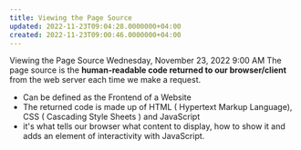 ```yaml
---
title: Viewing the Page Source
updated: 2022-11-23T09:04:28.0000000+04:00
created: 2022-11-23T09:00:46.0000000+04:00
---
```


Viewing the Page Source
Wednesday, November 23, 2022
9:00 AM
The page source is the **human-readable code returned to our browser/client** from the web server each time we make a request.

- Can be defined as the Frontend of a Website
- The returned code is made up of HTML ( Hypertext Markup Language), CSS ( Cascading Style Sheets ) and JavaScript
- it's what tells our browser what content to display, how to show it and adds an element of interactivity with JavaScript.
